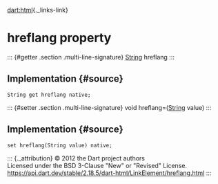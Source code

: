 [dart:html](../../dart-html/dart-html-library){._links-link}

hreflang property
=================

::: {#getter .section .multi-line-signature}
[String](../../dart-core/string-class) hreflang
:::

Implementation {#source}
--------------

``` {.language-dart data-language="dart"}
String get hreflang native;
```

::: {#setter .section .multi-line-signature}
void hreflang=([String](../../dart-core/string-class) value)
:::

Implementation {#source}
--------------

``` {.language-dart data-language="dart"}
set hreflang(String value) native;
```

::: {._attribution}
© 2012 the Dart project authors\
Licensed under the BSD 3-Clause \"New\" or \"Revised\" License.\
<https://api.dart.dev/stable/2.18.5/dart-html/LinkElement/hreflang.html>
:::
